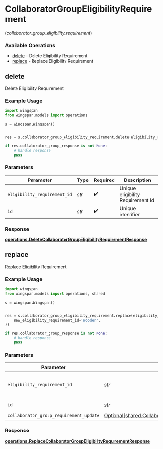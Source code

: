 # CollaboratorGroupEligibilityRequirement
(*collaborator_group_eligibility_requirement*)

### Available Operations

* [delete](#delete) - Delete Eligibility Requirement
* [replace](#replace) - Replace Eligibility Requirement

## delete

Delete Eligibility Requirement

### Example Usage

```python
import wingspan
from wingspan.models import operations

s = wingspan.Wingspan()


res = s.collaborator_group_eligibility_requirement.delete(eligibility_requirement_id='program', id='Designer')

if res.collaborator_group_response is not None:
    # handle response
    pass
```

### Parameters

| Parameter                         | Type                              | Required                          | Description                       |
| --------------------------------- | --------------------------------- | --------------------------------- | --------------------------------- |
| `eligibility_requirement_id`      | *str*                             | :heavy_check_mark:                | Unique eligibility Requirement Id |
| `id`                              | *str*                             | :heavy_check_mark:                | Unique identifier                 |


### Response

**[operations.DeleteCollaboratorGroupEligibilityRequirementResponse](../../models/operations/deletecollaboratorgroupeligibilityrequirementresponse.md)**


## replace

Replace Eligibility Requirement

### Example Usage

```python
import wingspan
from wingspan.models import operations, shared

s = wingspan.Wingspan()


res = s.collaborator_group_eligibility_requirement.replace(eligibility_requirement_id='Cruiser', id='Tandem', collaborator_group_requirement_update=shared.CollaboratorGroupRequirementUpdate(
    new_eligibility_requirement_id='Wooden',
))

if res.collaborator_group_response is not None:
    # handle response
    pass
```

### Parameters

| Parameter                                                                                                        | Type                                                                                                             | Required                                                                                                         | Description                                                                                                      |
| ---------------------------------------------------------------------------------------------------------------- | ---------------------------------------------------------------------------------------------------------------- | ---------------------------------------------------------------------------------------------------------------- | ---------------------------------------------------------------------------------------------------------------- |
| `eligibility_requirement_id`                                                                                     | *str*                                                                                                            | :heavy_check_mark:                                                                                               | Unique eligibility Requirement Id                                                                                |
| `id`                                                                                                             | *str*                                                                                                            | :heavy_check_mark:                                                                                               | Unique identifier                                                                                                |
| `collaborator_group_requirement_update`                                                                          | [Optional[shared.CollaboratorGroupRequirementUpdate]](../../models/shared/collaboratorgrouprequirementupdate.md) | :heavy_minus_sign:                                                                                               | N/A                                                                                                              |


### Response

**[operations.ReplaceCollaboratorGroupEligibilityRequirementResponse](../../models/operations/replacecollaboratorgroupeligibilityrequirementresponse.md)**


